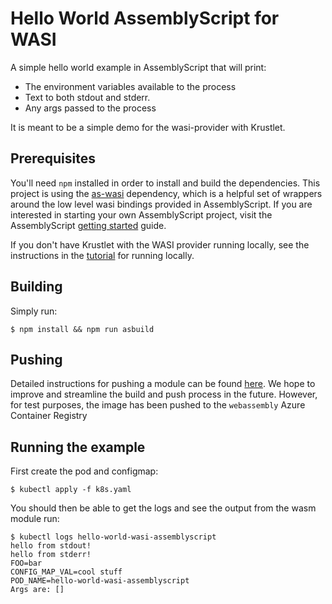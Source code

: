 # Hello World AssemblyScript for WASI
A simple hello world example in AssemblyScript that will print:
- The environment variables available to the process
- Text to both stdout and stderr.
- Any args passed to the process 

It is meant to be a simple demo for the wasi-provider with Krustlet.

## Prerequisites
You'll need `npm` installed in order to install and build the dependencies. This
project is using the [as-wasi](https://github.com/jedisct1/as-wasi) dependency,
which is a helpful set of wrappers around the low level wasi bindings provided
in AssemblyScript. If you are interested in starting your own AssemblyScript
project, visit the AssemblyScript [getting
started](https://docs.assemblyscript.org/quick-start) guide.

If you don't have Krustlet with the WASI provider running locally, see the
instructions in the [tutorial](../../../docs/intro/tutorial03.md) for running
locally.

## Building
Simply run:

```shell
$ npm install && npm run asbuild
```

## Pushing
Detailed instructions for pushing a module can be found
[here](../../../docs/intro/tutorial02.md). We hope to improve and streamline the
build and push process in the future. However, for test purposes, the image has
been pushed to the `webassembly` Azure Container Registry

## Running the example
First create the pod and configmap:

```shell
$ kubectl apply -f k8s.yaml
```

You should then be able to get the logs and see the output from the wasm module
run:

```shell
$ kubectl logs hello-world-wasi-assemblyscript                                                                                   
hello from stdout!
hello from stderr!
FOO=bar
CONFIG_MAP_VAL=cool stuff
POD_NAME=hello-world-wasi-assemblyscript
Args are: []
```
